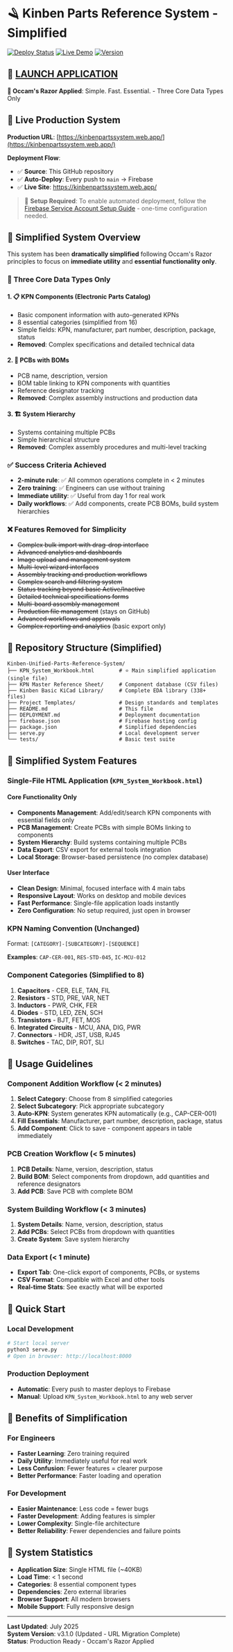 # 🪒 Kinben Parts Reference System - Simplified

[![Deploy Status](https://github.com/manasdeore/Kinben-Unified-Parts-Reference-System/workflows/Deploy%20KPN%20System%20Workbook/badge.svg)](https://github.com/manasdeore/Kinben-Unified-Parts-Reference-System/actions)
[![Live Demo](https://img.shields.io/badge/Live%20Demo-Available-brightgreen)](https://kinbenpartssystem.web.app/)
[![Version](https://img.shields.io/badge/Version-3.1.0-blue)](https://github.com/manasdeore/Kinben-Unified-Parts-Reference-System/releases)

## 🚀 [**LAUNCH APPLICATION**](https://kinbenpartssystem.web.app/)

**🎯 Occam's Razor Applied**: Simple. Fast. Essential. - Three Core Data Types Only

## 🌟 Live Production System

**Production URL**: [https://kinbenpartssystem.web.app/](https://kinbenpartssystem.web.app/)

**Deployment Flow**: 
- ✅ **Source**: This GitHub repository  
- ✅ **Auto-Deploy**: Every push to `main` → Firebase  
- ✅ **Live Site**: https://kinbenpartssystem.web.app/

> 🔧 **Setup Required**: To enable automated deployment, follow the [Firebase Service Account Setup Guide](FIREBASE_SERVICE_ACCOUNT_SETUP.md) - one-time configuration needed.

## 🎯 Simplified System Overview

This system has been **dramatically simplified** following Occam's Razor principles to focus on **immediate utility** and **essential functionality only**.

### 🎯 Three Core Data Types Only

#### 1. **📋 KPN Components** (Electronic Parts Catalog)
- Basic component information with auto-generated KPNs
- 8 essential categories (simplified from 16)
- Simple fields: KPN, manufacturer, part number, description, package, status
- **Removed**: Complex specifications and detailed technical data

#### 2. **🔌 PCBs with BOMs** 
- PCB name, description, version
- BOM table linking to KPN components with quantities
- Reference designator tracking
- **Removed**: Complex assembly instructions and production data

#### 3. **🏗️ System Hierarchy**
- Systems containing multiple PCBs
- Simple hierarchical structure
- **Removed**: Complex assembly procedures and multi-level tracking

### ✅ Success Criteria Achieved
- **2-minute rule**: ✅ All common operations complete in < 2 minutes
- **Zero training**: ✅ Engineers can use without training
- **Immediate utility**: ✅ Useful from day 1 for real work
- **Daily workflows**: ✅ Add components, create PCB BOMs, build system hierarchies

### ❌ Features Removed for Simplicity
- ~~Complex bulk import with drag-drop interface~~
- ~~Advanced analytics and dashboards~~
- ~~Image upload and management system~~
- ~~Multi-level wizard interfaces~~
- ~~Assembly tracking and production workflows~~
- ~~Complex search and filtering system~~
- ~~Status tracking beyond basic Active/Inactive~~
- ~~Detailed technical specifications forms~~
- ~~Multi-board assembly management~~
- ~~Production file management~~ (stays on GitHub)
- ~~Advanced workflows and approvals~~
- ~~Complex reporting and analytics~~ (basic export only)

## 📁 Repository Structure (Simplified)

```
Kinben-Unified-Parts-Reference-System/
├── KPN_System_Workbook.html        # ⭐ Main simplified application (single file)
├── KPN Master Reference Sheet/     # Component database (CSV files)
├── Kinben Basic KiCad Library/     # Complete EDA library (338+ files)
├── Project Templates/              # Design standards and templates
├── README.md                       # This file
├── DEPLOYMENT.md                   # Deployment documentation
├── firebase.json                   # Firebase hosting config
├── package.json                    # Simplified dependencies
├── serve.py                        # Local development server  
└── tests/                          # Basic test suite
```

## 🔧 Simplified System Features

### Single-File HTML Application (`KPN_System_Workbook.html`)

#### Core Functionality Only
- **Components Management**: Add/edit/search KPN components with essential fields only
- **PCB Management**: Create PCBs with simple BOMs linking to components
- **System Hierarchy**: Build systems containing multiple PCBs
- **Data Export**: CSV export for external tools integration
- **Local Storage**: Browser-based persistence (no complex database)

#### User Interface
- **Clean Design**: Minimal, focused interface with 4 main tabs
- **Responsive Layout**: Works on desktop and mobile devices
- **Fast Performance**: Single-file application loads instantly
- **Zero Configuration**: No setup required, just open in browser

### KPN Naming Convention (Unchanged)
Format: `[CATEGORY]-[SUBCATEGORY]-[SEQUENCE]`

**Examples**: `CAP-CER-001`, `RES-STD-045`, `IC-MCU-012`

### Component Categories (Simplified to 8)
1. **Capacitors** - CER, ELE, TAN, FIL
2. **Resistors** - STD, PRE, VAR, NET  
3. **Inductors** - PWR, CHK, FER
4. **Diodes** - STD, LED, ZEN, SCH
5. **Transistors** - BJT, FET, MOS
6. **Integrated Circuits** - MCU, ANA, DIG, PWR
7. **Connectors** - HDR, JST, USB, RJ45
8. **Switches** - TAC, DIP, ROT, SLI

## 🎯 Usage Guidelines

### Component Addition Workflow (< 2 minutes)
1. **Select Category**: Choose from 8 simplified categories
2. **Select Subcategory**: Pick appropriate subcategory
3. **Auto-KPN**: System generates KPN automatically (e.g., CAP-CER-001)
4. **Fill Essentials**: Manufacturer, part number, description, package, status
5. **Add Component**: Click to save - component appears in table immediately

### PCB Creation Workflow (< 5 minutes)
1. **PCB Details**: Name, version, description, status
2. **Build BOM**: Select components from dropdown, add quantities and reference designators
3. **Add PCB**: Save PCB with complete BOM

### System Building Workflow (< 3 minutes)
1. **System Details**: Name, version, description, status
2. **Add PCBs**: Select PCBs from dropdown with quantities
3. **Create System**: Save system hierarchy

### Data Export (< 1 minute)
- **Export Tab**: One-click export of components, PCBs, or systems
- **CSV Format**: Compatible with Excel and other tools
- **Real-time Stats**: See exactly what will be exported

## 🚀 Quick Start

### Local Development
```bash
# Start local server
python3 serve.py
# Open in browser: http://localhost:8000
```

### Production Deployment
- **Automatic**: Every push to master deploys to Firebase
- **Manual**: Upload `KPN_System_Workbook.html` to any web server

## 🎯 Benefits of Simplification

### For Engineers
- **Faster Learning**: Zero training required
- **Daily Utility**: Immediately useful for real work
- **Less Confusion**: Fewer features = clearer purpose
- **Better Performance**: Faster loading and operation

### For Development
- **Easier Maintenance**: Less code = fewer bugs
- **Faster Development**: Adding features is simpler
- **Lower Complexity**: Single-file architecture
- **Better Reliability**: Fewer dependencies and failure points

## 📝 System Statistics

- **Application Size**: Single HTML file (~40KB)
- **Load Time**: < 1 second
- **Categories**: 8 essential component types
- **Dependencies**: Zero external libraries
- **Browser Support**: All modern browsers
- **Mobile Support**: Fully responsive design

---

**Last Updated**: July 2025  
**System Version**: v3.1.0 (Updated - URL Migration Complete)  
**Status**: Production Ready - Occam's Razor Applied